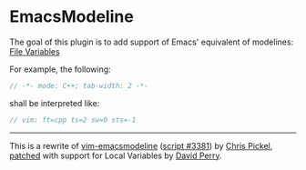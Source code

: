 EmacsModeline
=============

The goal of this plugin is to add support of Emacs' equivalent of modelines:
[File Variables](https://www.gnu.org/software/emacs/manual/html_node/emacs/File-Variables.html)

For example, the following:
```cpp
// -*- mode: C++; tab-width: 2 -*-
```
shall be interpreted like:
```cpp
// vim: ft=cpp ts=2 sw=0 sts=-1
```

---

This is a rewrite of [vim-emacsmodeline](https://github.com/sfiera/vim-emacsmodeline)
([script #3381](http://www.vim.org/scripts/script.php?script_id=3381))
by [Chris Pickel](https://github.com/sfiera), \
[patched](https://github.com/Boolean263/vim-emacsmodeline/compare/995594f63aeffb93f4112f40542c8bf8d417cc1f..f39602c94bbb83fe4b361c554ddbc1f8f1e058bd)
with support for Local Variables by [David Perry](https://github.com/Boolean263).
